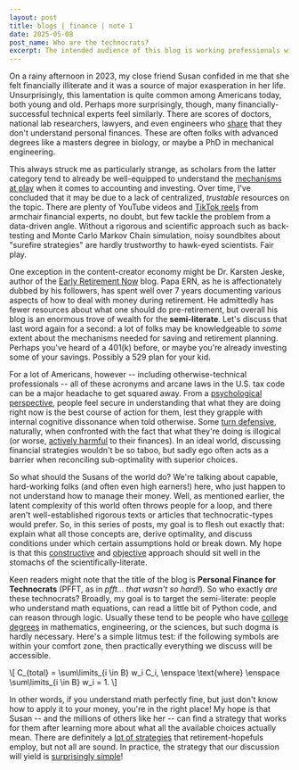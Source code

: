 ```yaml
---
layout: post
title: blogs | finance | note 1
date: 2025-05-08
post_name: Who are the technocrats?
excerpt: The intended audience of this blog is working professionals with moderate levels of math literacy. Much of portfolio management and investment strategies is most easily explained in this familiar parlance. However, not all scientists or engineers have the same degree of fluency in personal finance as they do in their respective domains. We correct this via principled derivations of sound retirement strategies. 
---
```


On a rainy afternoon in 2023, my close friend Susan confided in me that she felt financially illiterate and it was a source of major exasperation in her life. Unsurprisingly, this lamentation is quite common among Americans today, both young and old. Perhaps more surprisingly, though, many financially-successful technical experts feel similarly. There are scores of doctors, national lab researchers, lawyers, and even engineers who [share][perfin] that they don't understand personal finances. These are often folks with advanced degrees like a masters degree in biology, or maybe a PhD in mechanical engineering.

This always struck me as particularly strange, as scholars from the latter category tend to already be well-equipped to understand the [mechanisms at play][interest] when it comes to accounting and investing. Over time, I've concluded that it may be due to a lack of centralized, _trustable_ resources on the topic. There are plenty of YouTube videos and [TikTok reels][vivian] from armchair financial experts, no doubt, but few tackle the problem from a data-driven angle. Without a rigorous and scientific approach such as back-testing and Monte Carlo Markov Chain simulation, noisy soundbites about "surefire strategies" are hardly trustworthy to hawk-eyed scientists. Fair play.

One exception in the content-creator economy might be Dr. Karsten Jeske, author of the [Early Retirement Now][ERN] blog. Papa ERN, as he is affectionately dubbed by his followers, has spent well over 7 years documenting various aspects of how to deal with money during retirement. He admittedly has fewer resources about what one should do pre-retirement, but overall his blog is an enormous trove of wealth for the **semi-literate**. Let's discuss that last word again for a second: a lot of folks may be knowledgeable to _some_ extent about the mechanisms needed for saving and retirement planning. Perhaps you've heard of a 401(k) before, or maybe you're already investing some of your savings. Possibly a 529 plan for your kid.

For a lot of Americans, however -- including otherwise-technical professionals -- all of these acronyms and arcane laws in the U.S. tax code can be a major headache to get squared away. From a [psychological perspective][fomo], people feel secure in understanding that what they are doing right now is the best course of action for them, lest they grapple with internal cognitive dissonance when told otherwise. Some [turn defensive][redditors], naturally, when confronted with the fact that what they're doing is illogical (or worse, [actively harmful][yikes] to their finances). In an ideal world, discussing financial strategies wouldn't be so taboo, but sadly ego often acts as a barrier when reconciling sub-optimality with superior choices.

So what should the Susans of the world do? We're talking about capable, hard-working folks (and often even high earners!) here, who just happen to not understand how to manage their money. Well, as mentioned earlier, the latent complexity of this world often throws people for a loop, and there aren't well-established rigorous texts or articles that technocratic-types would prefer. So, in this series of posts, my goal is to flesh out exactly that: explain what all those concepts are, derive optimality, and discuss conditions under which certain assumptions hold or break down. My hope is that this [constructive][science] and [objective][bogleheads] approach should sit well in the stomachs of the scientifically-literate.

Keen readers might note that the title of the blog is **Personal Finance for Technocrats** (PFFT, as in _pfft... that wasn't so hard!_). So who exactly _are_ these technocrats? Broadly, my goal is to target the semi-literate: people who understand math equations, can read a little bit of Python code, and can reason through logic. Usually these tend to be people who have [college degrees][stem] in mathematics, engineering, or the sciences, but such dogma is hardly necessary. Here's a simple litmus test: if the following symbols are within your comfort zone, then practically everything we discuss will be accessible.

\\[ C_{total} = \sum\limits_{i \in B} w_i C_i, \enspace \text{where} \enspace \sum\limits_{i \in B} w_i = 1. \\]

In other words, if you understand math perfectly fine, but just don't know how to apply it to your money, you're in the right place! My hope is that Susan -- and the millions of others like her -- can find a strategy that works for them after learning more about what all the available choices actually mean. There are definitely a [lot of strategies][analysis-paralysis] that retirement-hopefuls employ, but not all are sound. In practice, the strategy that our discussion will yield is [surprisingly simple][zzz]!


[perfin]: https://www.reddit.com/r/personalfinance/comments/9i9dvp

[interest]: https://en.wikipedia.org/wiki/Compound_interest
[vivian]: https://www.tiktok.com/@yourrichbff

[ERN]: https://earlyretirementnow.com/safe-withdrawal-rate-series/

[fomo]: https://en.wikipedia.org/wiki/Fear_of_missing_out
[redditors]: https://old.reddit.com/r/FinancialPlanning/comments/193uqms/is_real_estate_investment_really_the_goal/khbwmay/
[yikes]: https://www.reddit.com/r/Bogleheads/comments/17cbomp

[science]: https://en.wikipedia.org/wiki/Constructive_proof
[bogleheads]: https://www.bogleheads.org/forum

[stem]: https://en.wikipedia.org/wiki/Science,_technology,_engineering,_and_mathematics

[analysis-paralysis]: https://en.wikipedia.org/wiki/Analysis_paralysis
[zzz]: https://www.reddit.com/r/Bogleheads/comments/1allhpk
